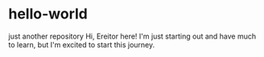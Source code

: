 # hello-world
just another repository 
Hi, Ereitor here! I'm just starting out and have much to learn, but I'm excited to start this journey. 
